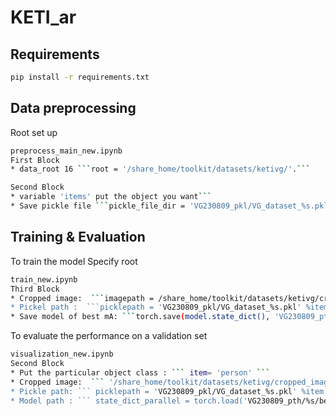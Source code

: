 # KETI_ar

## Requirements
``` sh
pip install -r requirements.txt
```

## Data preprocessing
Root set up 
``` sh
preprocess_main_new.ipynb
First Block
* data_root 16 ```root = '/share_home/toolkit/datasets/ketivg/'.``` 
```
``` sh
Second Block
* variable 'items' put the object you want```
* Save pickle file ```pickle_file_dir = 'VG230809_pkl/VG_dataset_%s.pkl' %item```
```

## Training & Evaluation
To train the model
Specify root 
``` sh
train_new.ipynb
Third Block
* Cropped image:  ```imagepath = /share_home/toolkit/datasets/ketivg/cropped_images/'```
* Pickel path :  ```picklepath = 'VG230809_pkl/VG_dataset_%s.pkl' %item'```
* Save model of best mA: ```torch.save(model.state_dict(), 'VG230809_pth/%s/best_mA_0829.pth' %item)``` 
```
To evaluate the performance on a validation set

``` sh
visualization_new.ipynb
Second Block
* Put the particular object class : ``` item= 'person' ```
* Cropped image:  ``` '/share_home/toolkit/datasets/ketivg/cropped_images/'' ```
* Pickle path: ``` picklepath = 'VG230809_pkl/VG_dataset_%s.pkl' %item ```
* Model path : ``` state_dict_parallel = torch.load('VG230809_pth/%s/best_mA_0826.pth' %item, map_location=lambda storage, loc: storage) ```
```

